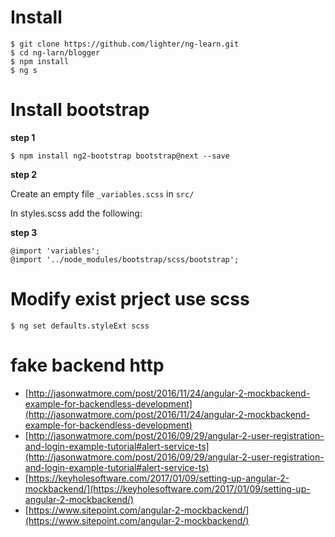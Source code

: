# Install 

```
$ git clone https://github.com/lighter/ng-learn.git
$ cd ng-larn/blogger
$ npm install
$ ng s
```

# Install bootstrap

**step 1**
```
$ npm install ng2-bootstrap bootstrap@next --save
```

**step 2**

Create an empty file `_variables.scss` in `src/`

In styles.scss add the following:

**step 3**

```
@import 'variables'; 
@import '../node_modules/bootstrap/scss/bootstrap';
```

# Modify exist prject use scss

```
$ ng set defaults.styleExt scss
```

# fake backend http

* [http://jasonwatmore.com/post/2016/11/24/angular-2-mockbackend-example-for-backendless-development](http://jasonwatmore.com/post/2016/11/24/angular-2-mockbackend-example-for-backendless-development)
* [http://jasonwatmore.com/post/2016/09/29/angular-2-user-registration-and-login-example-tutorial#alert-service-ts](http://jasonwatmore.com/post/2016/09/29/angular-2-user-registration-and-login-example-tutorial#alert-service-ts)
* [https://keyholesoftware.com/2017/01/09/setting-up-angular-2-mockbackend/](https://keyholesoftware.com/2017/01/09/setting-up-angular-2-mockbackend/)
* [https://www.sitepoint.com/angular-2-mockbackend/](https://www.sitepoint.com/angular-2-mockbackend/)
